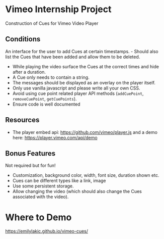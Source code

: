 # Vimeo Internship Project
Construction of Cues for Vimeo Video Player

## Conditions
An interface for the user to add Cues at certain timestamps.
    - Should also list the Cues that have been added and allow them to be deleted.
- While playing the video surface the Cues at the correct times and hide after a duration.
- A Cue only needs to contain a string.
- The messages should be displayed as an overlay on the player itself.
- Only use vanilla javascript and please write all your own CSS.
- Avoid using cue point related player API methods (`addCuePoint`, `removeCuePoint`, `getCuePoints`).
- Ensure code is well documented

## Resources

- The player embed api: https://github.com/vimeo/player.js and a demo here: https://player.vimeo.com/api/demo

## Bonus Features
Not required but for fun!

- Customization, background color, width, font size, duration shown etc.
- Cues can be different types like a link, image
- Use some persistent storage.
- Allow changing the video (which should also change the Cues associated with the video).

# Where to Demo
https://emilylakic.github.io/vimeo-cues/
